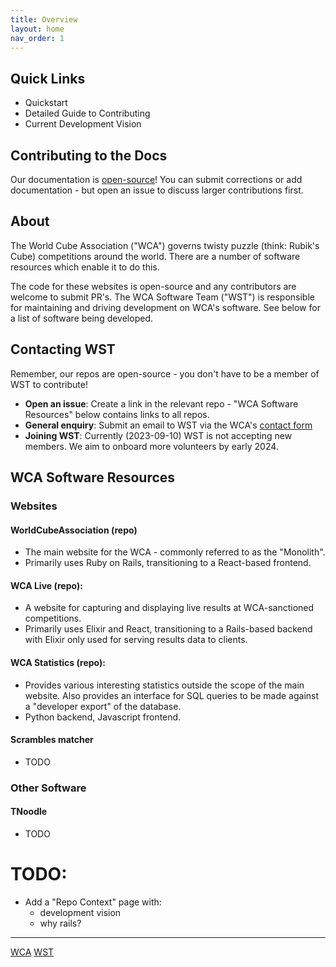 ```yaml
---
title: Overview
layout: home
nav_order: 1
---
```


## Quick Links

- Quickstart
- Detailed Guide to Contributing
- Current Development Vision

## Contributing to the Docs

Our documentation is [open-source](https://github.com/thewca/web-dev-docs)! You can submit corrections or add documentation - but open an issue to discuss larger contributions first.

## About

The World Cube Association ("WCA") governs twisty puzzle (think: Rubik's Cube) competitions around the world. There are a number of software resources which enable it to do this.

The code for these websites is open-source and any contributors are welcome to submit PR's. The WCA Software Team ("WST") is responsible for maintaining and driving development on WCA's software. See below for a list of software being developed.

## Contacting WST

Remember, our repos are open-source - you don't have to be a member of WST to contribute!

* **Open an issue**: Create a link in the relevant repo - "WCA Software Resources" below contains links to all repos.
* **General enquiry**: Submit an email to WST via the WCA's [contact form](https://www.worldcubeassociation.org/contact/website)
* **Joining WST**: Currently (2023-09-10) WST is not accepting new members. We aim to onboard more volunteers by early 2024.

## WCA Software Resources

### Websites

#### WorldCubeAssociation (repo)
- The main website for the WCA - commonly referred to as the "Monolith".
- Primarily uses Ruby on Rails, transitioning to a React-based frontend.

#### WCA Live (repo):
- A website for capturing and displaying live results at WCA-sanctioned competitions.
- Primarily uses Elixir and React, transitioning to a Rails-based backend with Elixir only used for serving results data to clients.

#### WCA Statistics (repo):
- Provides various interesting statistics outside the scope of the main website. Also provides an interface for SQL queries to be made against a "developer export" of the database.
- Python backend, Javascript frontend.

#### Scrambles matcher
- TODO


### Other Software

#### TNoodle
- TODO


# TODO:
- Add a "Repo Context" page with:
    - development vision
    - why rails? 



---

[WCA](https://www.worldcubeassociation.org/abouthttps://www.worldcubeassociation.org/about)
[WST](https://www.worldcubeassociation.org/teams-committees#WST)
